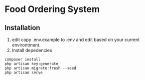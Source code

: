 # Food Ordering System

## Installation
1. edit copy .env.example to .env and edit based on your current environtment.
2. Install depedencies
```
composer install
php artisan key:generate
php artisan migrate:fresh --seed
php artisan serve
```

